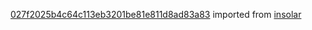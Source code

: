 [027f2025b4c64c113eb3201be81e811d8ad83a83](https://github.com/insolar/insolar/commit/027f2025b4c64c113eb3201be81e811d8ad83a83) imported from [insolar](https://github.com/insolar/insolar)
